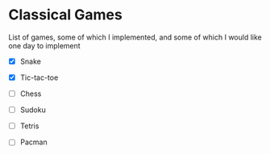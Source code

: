# Classical Games

List of games, some of which I implemented, and some of which I would like one day to implement

- [X] Snake
- [X] Tic-tac-toe
- [ ] Chess
- [ ] Sudoku
- [ ] Tetris
- [ ] Pacman

